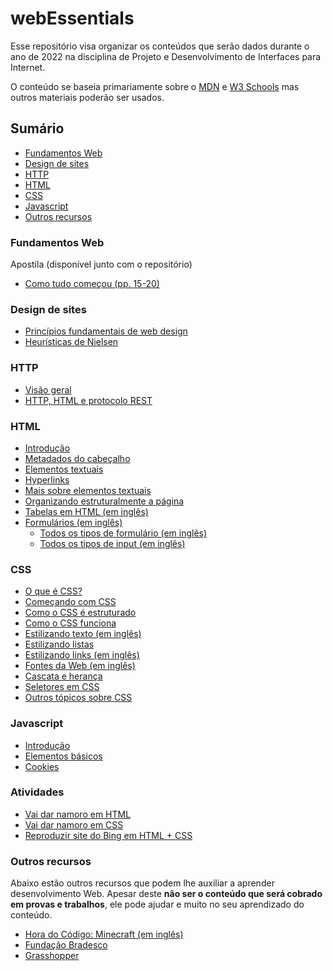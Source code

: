 # webEssentials

Esse repositório visa organizar os conteúdos que serão dados durante o ano de 2022 na disciplina de Projeto e Desenvolvimento de Interfaces para Internet.

O conteúdo se baseia primariamente sobre o [MDN](https://developer.mozilla.org/pt-BR/) e 
[W3 Schools](https://www.w3schools.com) mas outros materiais poderão ser usados.

## Sumário

* [Fundamentos Web](#fundamentos-web)
* [Design de sites](#design-de-sites)
* [HTTP](#http)
* [HTML](#html)
* [CSS](#css)
* [Javascript](#javascript)
* [Outros recursos](#outros-recursos)

### Fundamentos Web

Apostila (disponível junto com o repositório)

* <a href="fundamentos_desenvolvimento_web (pronatec).pdf#page=15">Como tudo começou (pp. 15-20)</a>

### Design de sites

* [Princípios fundamentais de web design](https://desenvolvimentoparaweb.com/ux/4-principios-fundamentais-design/)
* [Heurísticas de Nielsen](https://brasil.uxdesign.cc/10-heur%C3%ADsticas-de-nielsen-para-o-design-de-interface-58d782821840)

### HTTP

* [Visão geral](https://developer.mozilla.org/pt-BR/docs/Web/HTTP/Overview)
* [HTTP, HTML e protocolo REST](https://tableless.com.br/o-grande-desencontro-http-com-o-html/)

### HTML

* [Introdução](https://developer.mozilla.org/pt-BR/docs/Learn/HTML/Introduction_to_HTML/Getting_started)
* [Metadados do cabeçalho](https://developer.mozilla.org/pt-BR/docs/Learn/HTML/Introduction_to_HTML/The_head_metadata_in_HTML)
* [Elementos textuais](https://developer.mozilla.org/pt-BR/docs/Learn/HTML/Introduction_to_HTML/HTML_text_fundamentals)
* [Hyperlinks](https://developer.mozilla.org/pt-BR/docs/Learn/HTML/Introduction_to_HTML/Creating_hyperlinks)
* [Mais sobre elementos textuais](https://developer.mozilla.org/pt-BR/docs/Learn/HTML/Introduction_to_HTML/Advanced_text_formatting)
* [Organizando estruturalmente a página](https://developer.mozilla.org/pt-BR/docs/Learn/HTML/Introduction_to_HTML/Document_and_website_structure)
* [Tabelas em HTML (em inglês)](https://developer.mozilla.org/en-US/docs/Learn/HTML/Tables/Basics)
* [Formulários (em inglês)](https://www.w3schools.com/html/html_forms.asp)
    * [Todos os tipos de formulário (em inglẽs)](https://www.w3schools.com/html/html_form_elements.asp)
    * [Todos os tipos de input (em inglẽs)](https://www.w3schools.com/html/html_form_input_types.asp)

### CSS

* [O que é CSS?](https://developer.mozilla.org/pt-BR/docs/Learn/CSS/First_steps/What_is_CSS)
* [Começando com CSS](https://developer.mozilla.org/pt-BR/docs/Learn/CSS/First_steps/Getting_started)
* [Como o CSS é estruturado](https://developer.mozilla.org/pt-BR/docs/Learn/CSS/First_steps/How_CSS_is_structured)
* [Como o CSS funciona](https://developer.mozilla.org/pt-BR/docs/Learn/CSS/First_steps/How_CSS_works)
* [Estilizando texto (em inglês)](https://developer.mozilla.org/en-US/docs/Learn/CSS/Styling_text/Fundamentals)
* [Estilizando listas](https://developer.mozilla.org/pt-BR/docs/Learn/CSS/Styling_text/Styling_lists)
* [Estilizando links (em inglês)](https://developer.mozilla.org/en-US/docs/Learn/CSS/Styling_text/Styling_links)
* [Fontes da Web (em inglês)](https://developer.mozilla.org/en-US/docs/Learn/CSS/Styling_text/Web_fonts)
* [Cascata e herança](https://developer.mozilla.org/pt-BR/docs/Learn/CSS/Building_blocks/Cascade_and_inheritance)
* [Seletores em CSS](https://developer.mozilla.org/pt-BR/docs/Learn/CSS/Building_blocks/Selectors)
* [Outros tópicos sobre CSS](https://developer.mozilla.org/pt-BR/docs/Learn/CSS/Building_blocks)

### Javascript

* [Introdução](https://developer.mozilla.org/pt-BR/docs/Learn/JavaScript/First_steps)
* [Elementos básicos](https://developer.mozilla.org/pt-BR/docs/Learn/JavaScript/Building_blocks)
* [Cookies](https://developer.mozilla.org/pt-BR/docs/Web/HTTP/Cookies)

### Atividades

* [Vai dar namoro em HTML](atividades/reproduzir_markdown.md)
* [Vai dar namoro em CSS](atividades/markdown_v2.md)
* [Reproduzir site do Bing em HTML + CSS](atividades/reproduzir_bing.md)

### Outros recursos

Abaixo estão outros recursos que podem lhe auxiliar a aprender desenvolvimento Web. Apesar deste **não ser o conteúdo que será cobrado em provas e trabalhos**, ele pode ajudar e muito no seu aprendizado do conteúdo.

* [Hora do Código: Minecraft (em inglês)](https://code.org/minecraft)
* [Fundação Bradesco](https://www.ev.org.br/areas-de-interesse/tecnologia)
* [Grasshopper](https://grasshopper.app/pt_br/)
